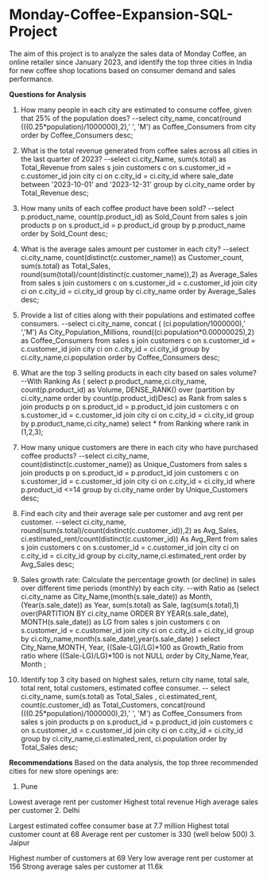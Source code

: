 # Monday-Coffee-Expansion-SQL-Project
The aim of this project is to analyze the sales data of Monday Coffee, an online retailer since January 2023, and identify the top three cities in India for new coffee shop locations based on consumer demand and sales performance.

**Questions for Analysis**

1) How many people in each city are estimated to consume coffee, given that 25% of the population does?
--select city_name, 
concat(round (((0.25*population)/1000000),2),' ', 'M') as Coffee_Consumers 
from city
order by Coffee_Consumers desc;
 
2) What is the total revenue generated from coffee sales across all cities in the last quarter of 2023?
--select 
ci.city_Name, sum(s.total) as Total_Revenue
from sales s
join customers c
on s.customer_id = c.customer_id
join city ci 
on c.city_id = ci.city_id
where sale_date between '2023-10-01' and '2023-12-31'
group by ci.city_name
order by Total_Revenue desc;

3) How many units of each coffee product have been sold?
--select p.product_name, count(p.product_id) as Sold_Count
from sales s
join products p 
on s.product_id = p.product_id
group by p.product_name
order by Sold_Count desc;

4) What is the average sales amount per customer in each city?
--select ci.city_name, count(distinct(c.customer_name)) as Customer_count, 
sum(s.total) as Total_Sales,
round(sum(total)/count(distinct(c.customer_name)),2) as Average_Sales
from
sales s 
join customers c 
on s.customer_id = c.customer_id
join city ci 
on c.city_id = ci.city_id
group by ci.city_name
order by Average_Sales desc;

5) Provide a list of cities along with their populations and estimated coffee consumers.
--select ci.city_name, concat ( (ci.population/1000000),'  ','M') As City_Population_Millions, 
round((ci.population*0.00000025),2) as Coffee_Consumers 
from
sales s 
join customers c 
on s.customer_id = c.customer_id
join city ci 
on c.city_id = ci.city_id
group by ci.city_name,ci.population
order by Coffee_Consumers desc;

6) What are the top 3 selling products in each city based on sales volume?
--With Ranking As
(
select p.product_name,ci.city_name,
count(p.product_id) as Volume,
DENSE_RANK() over (partition by ci.city_name order by count(p.product_id)Desc) as Rank 
from
sales s
join products p 
on s.product_id = p.product_id 
join customers c 
on s.customer_id = c.customer_id
join city ci 
on c.city_id = ci.city_id
group by p.product_name,ci.city_name)
select * from Ranking 
where rank in (1,2,3);
 
7) How many unique customers are there in each city who have purchased coffee products? 
--select  ci.city_name, count(distinct(c.customer_name)) as Unique_Customers
from
sales s
join products p 
on s.product_id = p.product_id 
join customers c 
on s.customer_id = c.customer_id
join city ci 
on c.city_id = ci.city_id
where p.product_id <=14
group by ci.city_name
order by Unique_Customers desc;

8) Find each city and their average sale per customer and avg rent per customer.
--select ci.city_name, round(sum(s.total)/count(distinct(c.customer_id)),2) as Avg_Sales,
ci.estimated_rent/count(distinct(c.customer_id)) As Avg_Rent
from
sales s
join customers c 
on s.customer_id = c.customer_id
join city ci 
on c.city_id = ci.city_id
group by ci.city_name,ci.estimated_rent
order by Avg_Sales desc;

9) Sales growth rate: Calculate the percentage growth (or decline) in sales over different time periods (monthly) by each city.
--with Ratio as
	(select ci.city_name as City_Name,(month(s.sale_date)) as Month,(Year(s.sale_date)) as Year, 
	sum(s.total) as Sale,
	lag(sum(s.total),1) over(PARTITION BY ci.city_name ORDER BY YEAR(s.sale_date), MONTH(s.sale_date)) as LG
	from
	sales s
	join customers c 
	on s.customer_id = c.customer_id
	join city ci 
	on c.city_id = ci.city_id
	group by ci.city_name,month(s.sale_date),year(s.sale_date)
)
select City_Name,MONTH, Year, 
((Sale-LG)/LG)*100 as Growth_Ratio from ratio
where ((Sale-LG)/LG)*100 is not NULL
order by City_Name,Year, Month ;

10) Identify top 3 city based on highest sales, return city name, total sale, total rent, total customers, estimated coffee consumer.
-- select ci.city_name, sum(s.total) as Total_Sales ,
ci.estimated_rent,
count(c.customer_id) as Total_Customers,
concat(round (((0.25*population)/1000000),2),' ', 'M') as Coffee_Consumers 
from
sales s
join products p 
on s.product_id = p.product_id 
join customers c 
on s.customer_id = c.customer_id
join city ci 
on c.city_id = ci.city_id
group by  ci.city_name,ci.estimated_rent, ci.population
order by Total_Sales desc;

**Recommendations**
Based on the data analysis, the top three recommended cities for new store openings are:

1. Pune

Lowest average rent per customer
Highest total revenue
High average sales per customer
2. Delhi

Largest estimated coffee consumer base at 7.7 million
Highest total customer count at 68
Average rent per customer is 330 (well below 500)
3. Jaipur

Highest number of customers at 69
Very low average rent per customer at 156
Strong average sales per customer at 11.6k
